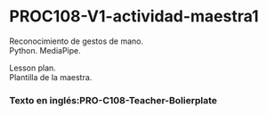# PROC108-V1-actividad-maestra1
Reconocimiento de gestos de mano.  
Python. MediaPipe.  
  
Lesson plan.  
Plantilla de la maestra.  
  
### Texto en inglés:PRO-C108-Teacher-Bolierplate
